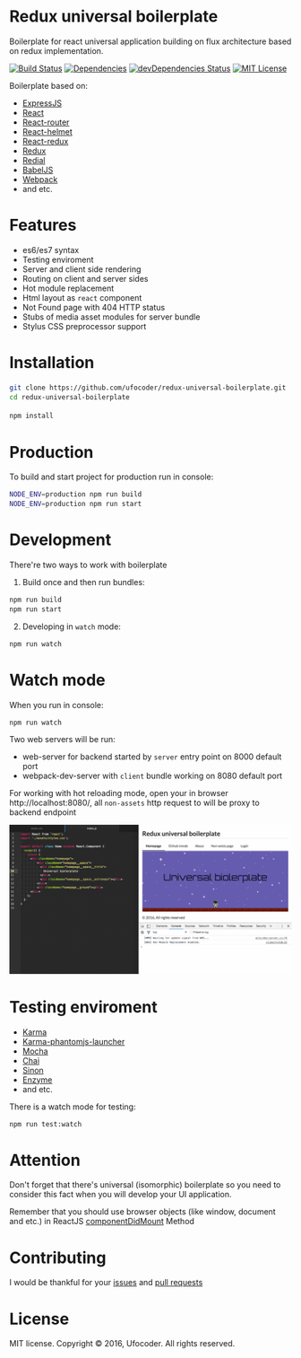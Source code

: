 Redux universal boilerplate
===========================

Boilerplate for react universal application building on flux architecture based on redux implementation.

[![Build Status](https://travis-ci.org/ufocoder/redux-universal-boilerplate.svg?branch=master)](https://travis-ci.org/ufocoder/redux-universal-boilerplate)
[![Dependencies](https://david-dm.org/ufocoder/redux-universal-boilerplate.svg)](https://david-dm.org/ufocoder/redux-universal-boilerplate)
[![devDependencies Status](https://david-dm.org/ufocoder/redux-universal-boilerplate/dev-status.svg)](https://david-dm.org/ufocoder/redux-universal-boilerplate?type=dev)
[![MIT License](https://img.shields.io/npm/l/check-dependencies.svg?style=flat-square)](http://opensource.org/licenses/MIT)

Boilerplate based on:

* [ExpressJS](http://expressjs.com)
* [React](https://github.com/reactjs/)
* [React-router](https://github.com/reactjs/react-router)
* [React-helmet](https://github.com/nfl/react-helmet)
* [React-redux](https://github.com/reactjs/react-redux)
* [Redux](https://github.com/reactjs/redux)
* [Redial](https://github.com/markdalgleish/redial)
* [BabelJS](https://babeljs.io)
* [Webpack](https://webpack.github.io/)
* and etc.

# Features

* es6/es7 syntax
* Testing enviroment
* Server and client side rendering
* Routing on client and server sides
* Hot module replacement
* Html layout as `react` component
* Not Found page with 404 HTTP status
* Stubs of media asset modules for server bundle
* Stylus CSS preprocessor support

# Installation

```bash
git clone https://github.com/ufocoder/redux-universal-boilerplate.git
cd redux-universal-boilerplate

npm install
```

# Production

To build and start project for production run in console:

```bash
NODE_ENV=production npm run build
NODE_ENV=production npm run start
```

# Development

There're two ways to work with boilerplate

1) Build once and then run bundles:

```bash
npm run build
npm run start
```

2) Developing in `watch` mode:

```bash
npm run watch
```

# Watch mode

When you run in console:

```bash
npm run watch
```

Two web servers will be run:

  * web-server for backend started by `server` entry point on 8000 default port
  * webpack-dev-server with `client` bundle working on 8080 default port

For working with hot reloading mode, open your in browser http://localhost:8080/, all `non-assets` http request to will be proxy to backend endpoint

![Example of hot reload mode](docs/examle-hrm.gif)

# Testing enviroment

* [Karma](https://karma-runner.github.io/)
* [Karma-phantomjs-launcher](https://github.com/karma-runner/karma-phantomjs-launcher)
* [Mocha](https://mochajs.org/)
* [Chai](http://chaijs.com/)
* [Sinon](http://sinonjs.org/)
* [Enzyme](https://github.com/airbnb/enzyme)
* and etc.

There is a watch mode for testing:

```bash
npm run test:watch
```

# Attention
Don't forget that there's universal (isomorphic) boilerplate so you need to consider this fact when you will develop your UI application.

Remember that you should use browser objects (like window, document and etc.) in ReactJS [componentDidMount](https://facebook.github.io/react/docs/component-specs.html#mounting-componentdidmount) Method

# Contributing

I would be thankful for your [issues](https://github.com/ufocoder/redux-universal-boilerplate/issues) and [pull requests](https://github.com/ufocoder/redux-universal-boilerplate/pulls)

# License

MIT license. Copyright © 2016, Ufocoder. All rights reserved.
